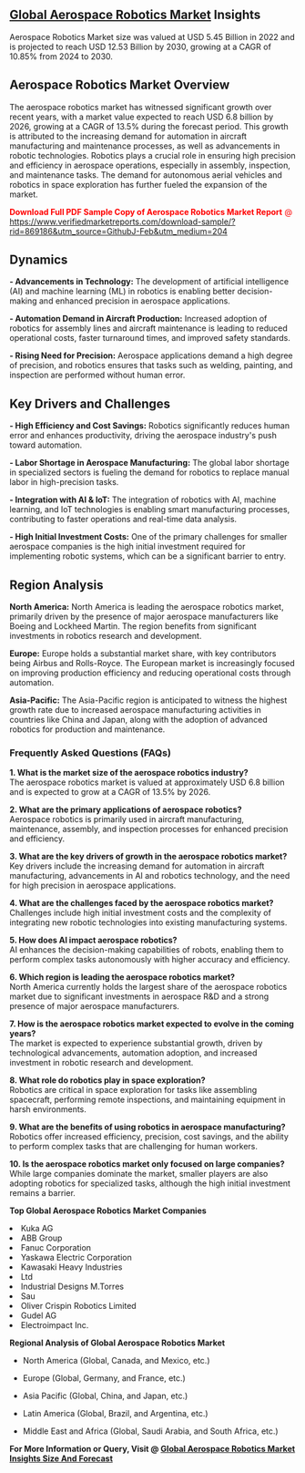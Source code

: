 <h2><a href="https://www.verifiedmarketreports.com/download-sample/?rid=869186&amp;utm_source=GithubJ&amp;utm_medium=204" target="_blank">Global Aerospace Robotics Market</a> Insights</h2><p>Aerospace Robotics Market size was valued at USD 5.45 Billion in 2022 and is projected to reach USD 12.53 Billion by 2030, growing at a CAGR of 10.85% from 2024 to 2030.</p><p> <h2>Aerospace Robotics Market Overview</h2> <p>The aerospace robotics market has witnessed significant growth over recent years, with a market value expected to reach USD 6.8 billion by 2026, growing at a CAGR of 13.5% during the forecast period. This growth is attributed to the increasing demand for automation in aircraft manufacturing and maintenance processes, as well as advancements in robotic technologies. Robotics plays a crucial role in ensuring high precision and efficiency in aerospace operations, especially in assembly, inspection, and maintenance tasks. The demand for autonomous aerial vehicles and robotics in space exploration has further fueled the expansion of the market.</p> <p><p><span class=""><span style="color: #ff0000;"><strong>Download Full PDF Sample Copy of Aerospace Robotics Market Report</strong> @ </span><a href="https://www.verifiedmarketreports.com/download-sample/?rid=869186&amp;utm_source=GithubJ-Feb&amp;utm_medium=204" target="_blank">https://www.verifiedmarketreports.com/download-sample/?rid=869186&amp;utm_source=GithubJ-Feb&amp;utm_medium=204</a></span></p></p> <h2>Dynamics</h2> <p><strong>- Advancements in Technology:</strong> The development of artificial intelligence (AI) and machine learning (ML) in robotics is enabling better decision-making and enhanced precision in aerospace applications.</p> <p><strong>- Automation Demand in Aircraft Production:</strong> Increased adoption of robotics for assembly lines and aircraft maintenance is leading to reduced operational costs, faster turnaround times, and improved safety standards.</p> <p><strong>- Rising Need for Precision:</strong> Aerospace applications demand a high degree of precision, and robotics ensures that tasks such as welding, painting, and inspection are performed without human error.</p> <h2>Key Drivers and Challenges</h2> <p><strong>- High Efficiency and Cost Savings:</strong> Robotics significantly reduces human error and enhances productivity, driving the aerospace industry's push toward automation.</p> <p><strong>- Labor Shortage in Aerospace Manufacturing:</strong> The global labor shortage in specialized sectors is fueling the demand for robotics to replace manual labor in high-precision tasks.</p> <p><strong>- Integration with AI & IoT:</strong> The integration of robotics with AI, machine learning, and IoT technologies is enabling smart manufacturing processes, contributing to faster operations and real-time data analysis.</p> <p><strong>- High Initial Investment Costs:</strong> One of the primary challenges for smaller aerospace companies is the high initial investment required for implementing robotic systems, which can be a significant barrier to entry.</p> <h2>Region Analysis</h2> <p><strong>North America:</strong> North America is leading the aerospace robotics market, primarily driven by the presence of major aerospace manufacturers like Boeing and Lockheed Martin. The region benefits from significant investments in robotics research and development.</p> <p><strong>Europe:</strong> Europe holds a substantial market share, with key contributors being Airbus and Rolls-Royce. The European market is increasingly focused on improving production efficiency and reducing operational costs through automation.</p> <p><strong>Asia-Pacific:</strong> The Asia-Pacific region is anticipated to witness the highest growth rate due to increased aerospace manufacturing activities in countries like China and Japan, along with the adoption of advanced robotics for production and maintenance.</p> <h3>Frequently Asked Questions (FAQs)</h3> <p><strong>1. What is the market size of the aerospace robotics industry?</strong><br> The aerospace robotics market is valued at approximately USD 6.8 billion and is expected to grow at a CAGR of 13.5% by 2026.</p> <p><strong>2. What are the primary applications of aerospace robotics?</strong><br> Aerospace robotics is primarily used in aircraft manufacturing, maintenance, assembly, and inspection processes for enhanced precision and efficiency.</p> <p><strong>3. What are the key drivers of growth in the aerospace robotics market?</strong><br> Key drivers include the increasing demand for automation in aircraft manufacturing, advancements in AI and robotics technology, and the need for high precision in aerospace applications.</p> <p><strong>4. What are the challenges faced by the aerospace robotics market?</strong><br> Challenges include high initial investment costs and the complexity of integrating new robotic technologies into existing manufacturing systems.</p> <p><strong>5. How does AI impact aerospace robotics?</strong><br> AI enhances the decision-making capabilities of robots, enabling them to perform complex tasks autonomously with higher accuracy and efficiency.</p> <p><strong>6. Which region is leading the aerospace robotics market?</strong><br> North America currently holds the largest share of the aerospace robotics market due to significant investments in aerospace R&D and a strong presence of major aerospace manufacturers.</p> <p><strong>7. How is the aerospace robotics market expected to evolve in the coming years?</strong><br> The market is expected to experience substantial growth, driven by technological advancements, automation adoption, and increased investment in robotic research and development.</p> <p><strong>8. What role do robotics play in space exploration?</strong><br> Robotics are critical in space exploration for tasks like assembling spacecraft, performing remote inspections, and maintaining equipment in harsh environments.</p> <p><strong>9. What are the benefits of using robotics in aerospace manufacturing?</strong><br> Robotics offer increased efficiency, precision, cost savings, and the ability to perform complex tasks that are challenging for human workers.</p> <p><strong>10. Is the aerospace robotics market only focused on large companies?</strong><br> While large companies dominate the market, smaller players are also adopting robotics for specialized tasks, although the high initial investment remains a barrier.</p> </p><p><strong>Top Global Aerospace Robotics Market Companies</strong></p><div data-test-id=""><p><li>Kuka AG</li><li> ABB Group</li><li> Fanuc Corporation</li><li> Yaskawa Electric Corporation</li><li> Kawasaki Heavy Industries</li><li> Ltd</li><li> Industrial Designs M.Torres</li><li> Sau</li><li> Oliver Crispin Robotics Limited</li><li> Gudel AG</li><li> Electroimpact Inc.</li></p><div><strong>Regional Analysis of&nbsp;Global Aerospace Robotics Market</strong></div><ul><li dir="ltr"><p dir="ltr">North America&nbsp;(Global, Canada, and Mexico, etc.)</p></li><li dir="ltr"><p dir="ltr">Europe (Global, Germany, and France, etc.)</p></li><li dir="ltr"><p dir="ltr">Asia Pacific&nbsp;(Global, China, and Japan, etc.)</p></li><li dir="ltr"><p dir="ltr">Latin America&nbsp;(Global, Brazil, and Argentina, etc.)</p></li><li dir="ltr">Middle East and Africa&nbsp;(Global, Saudi Arabia, and South Africa, etc.)</li></ul><p><strong>For More Information or Query, Visit @&nbsp;</strong><strong><a href="https://www.verifiedmarketreports.com/product/aerospace-robotics-market/?utm_source=GithubJ&amp;utm_medium=204" target="_blank">Global Aerospace Robotics Market Insights Size And Forecast</a></strong></p></div>
